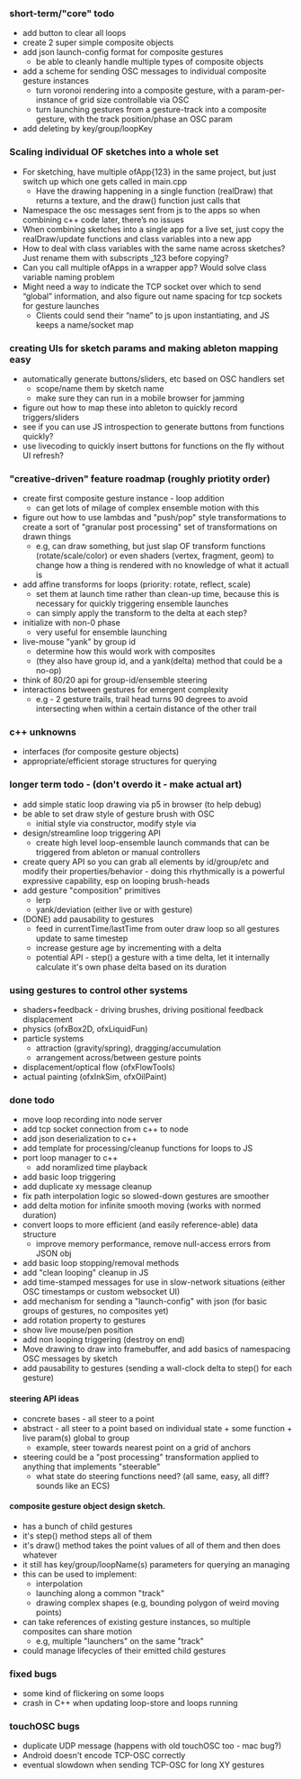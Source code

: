 ### short-term/"core" todo
- add button to clear all loops
- create 2 super simple composite objects
- add json launch-config format for composite gestures
    - be able to cleanly handle multiple types of composite objects
- add a scheme for sending OSC messages to individual composite gesture instances
    - turn voronoi rendering into a composite gesture, with a 
      param-per-instance of grid size controllable via OSC
    - turn launching gestures from a gesture-track into a composite gesture,
      with the track position/phase an OSC param
- add deleting by key/group/loopKey


### Scaling individual OF sketches into a whole set 
- For sketching, have multiple ofApp{123} in the same project, but just switch 
  up which one gets called in main.cpp
    - Have the drawing happening in a single function (realDraw) that returns a 
      texture, and the draw() function just calls that 
- Namespace the osc messages sent from js to the apps so when combining c++ code later, there’s no issues 
- When combining sketches into a single app for a live set, 
  just copy the realDraw/update functions and class variables into a new app
- How to deal with class variables with the same name across sketches? 
  Just rename them with subscripts _123 before copying? 
- Can you call multiple ofApps in a wrapper app? Would solve class variable naming problem 
- Might need a way to indicate the TCP socket over which to send “global” 
  information, and also figure out name spacing for tcp sockets for gesture launches 
    - Clients could send their “name” to js upon instantiating, and JS keeps a name/socket map 



### creating UIs for sketch params and making ableton mapping easy
- automatically generate buttons/sliders, etc based on OSC handlers set
    - scope/name them by sketch name
    - make sure they can run in a mobile browser for jamming
- figure out how to map these into ableton to quickly record triggers/sliders
- see if you can use JS introspection to generate buttons from functions quickly?
- use livecoding to quickly insert buttons for functions on the fly without UI refresh?
### "creative-driven" feature roadmap (roughly priotity order)
- create first composite gesture instance - loop addition
    - can get lots of milage of complex ensemble motion with this
- figure out how to use lambdas and "push/pop" style transformations to create a sort of
  "granular post processing" set of transformations on drawn things
    - e.g, can draw something, but just slap OF transform functions (rotate/scale/color)
      or even shaders (vertex, fragment, geom) to change how a thing is rendered with no
      knowledge of what it actuall is
- add affine transforms for loops (priority: rotate, reflect, scale)
    - set them at launch time rather than clean-up time, because 
      this is necessary for quickly triggering ensemble launches
    - can simply apply the transform to the delta at each step?
- initialize with non-0 phase
    - very useful for ensemble launching
- live-mouse "yank" by group id
    - determine how this would work with composites 
    - (they also have group id, and a yank(delta) method that could be a no-op)
- think of 80/20 api for group-id/ensemble steering
- interactions between gestures for emergent complexity
    - e.g - 2 gesture trails, trail head turns 90 degrees to avoid intersecting when 
      within a certain distance of the other trail


### c++ unknowns
- interfaces (for composite gesture objects)
- appropriate/efficient storage structures for querying 


### longer term todo - (don't overdo it - make actual art)
- add simple static loop drawing via p5 in browser (to help debug)
- be able to set draw style of gesture brush with OSC
    - initial style via constructor, modify style via 
- design/streamline loop triggering API 
    - create high level loop-ensemble launch commands that can be triggered from ableton or manual controllers
- create query API so you can grab all elements by id/group/etc and modify their properties/behavior
        - doing this rhythmically is a powerful expressive capability, esp on looping brush-heads
- add gesture "composition" primitives
    - lerp
    - yank/deviation (either live or with gesture)
- (DONE) add pausability to gestures
    - feed in currentTime/lastTime from outer draw loop so all gestures update to same timestep
    - increase gesture age by incrementing with a delta
    - potential API - step() a gesture with a time delta, let it internally calculate 
      it's own phase delta based on its duration


### using gestures to control other systems
- shaders+feedback - driving brushes, driving positional feedback displacement
- physics (ofxBox2D, ofxLiquidFun)
- particle systems
    - attraction (gravity/spring), dragging/accumulation
    - arrangement across/between gesture points
- displacement/optical flow (ofxFlowTools)
- actual painting (ofxInkSim, ofxOilPaint)

### done todo 
- move loop recording into node server
- add tcp socket connection from c++ to node 
- add json deserialization to c++
- add template for processing/cleanup functions for loops to JS
- port loop manager to c++
    - add noramlized time playback
- add basic loop triggering
- add duplicate xy message cleanup
- fix path interpolation logic so slowed-down gestures are smoother
- add delta motion for infinite smooth moving (works with normed duration)
- convert loops to more efficient (and easily reference-able) data structure
    - improve memory performance, remove null-access errors from JSON obj
- add basic loop stopping/removal methods
- add "clean looping" cleanup in JS
- add time-stamped messages for use in slow-network situations (either OSC timestamps or custom websocket UI)
- add mechanism for sending a "launch-config" with json (for basic groups of gestures, no composites yet)
- add rotation property to gestures
- show live mouse/pen position
- add non looping triggering (destroy on end)
- Move drawing to draw into framebuffer, and add basics of namespacing OSC messages by sketch
- add pausability to gestures (sending a wall-clock delta to step() for each gesture)


#### steering API ideas
- concrete bases - all steer to a point
- abstract - all steer to a point based on individual state + some function + live param(s) global to group
    - example, steer towards nearest point on a grid of anchors 
- steering could be a "post processing" transformation applied to anything that implements "steerable"
    - what state do steering functions need? (all same, easy, all diff? sounds like an ECS)


#### composite gesture object design sketch.
- has a bunch of child gestures
- it's step() method steps all of them 
- it's draw() method takes the point values of all of them and then does whatever
- it still has key/group/loopName(s) parameters for querying an managing
- this can be used to implement:
    - interpolation
    - launching along a common "track" 
    - drawing complex shapes (e.g, bounding polygon of weird moving points)
- can take references of existing gesture instances, so multiple composites can share motion
    - e.g, multiple "launchers" on the same "track" 
- could manage lifecycles of their emitted child gestures


### fixed bugs
- some kind of flickering on some loops
- crash in C++ when updating loop-store and loops running


### touchOSC bugs
- duplicate UDP message (happens with old touchOSC too - mac bug?)
- Android doesn't encode TCP-OSC correctly
- eventual slowdown when sending TCP-OSC for long XY gestures